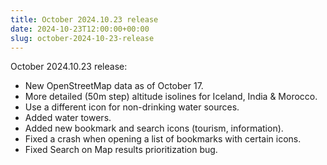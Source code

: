 ```yaml
---
title: October 2024.10.23 release
date: 2024-10-23T12:00:00+00:00
slug: october-2024-10-23-release
---
```


October 2024.10.23 release:

- New OpenStreetMap data as of October 17.
- More detailed (50m step) altitude isolines for Iceland, India & Morocco.
- Use a different icon for non-drinking water sources.
- Added water towers.
- Added new bookmark and search icons (tourism, information).
- Fixed a crash when opening a list of bookmarks with certain icons.
- Fixed Search on Map results prioritization bug.
